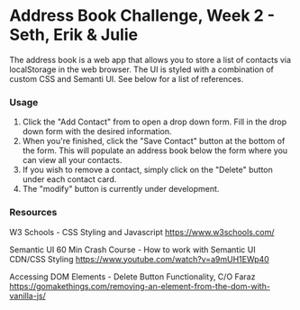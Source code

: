 # Address Book Challenge, Week 2 - Seth, Erik & Julie

The address book is a web app that allows you to store a list of contacts via localStorage in the web browser.  The UI is styled with a combination of custom CSS and Semanti UI.  See below for a list of references.

### Usage
1. Click the "Add Contact" from to open a drop down form.  Fill in the drop down form with the desired information.
2. When you're finished, click the "Save Contact" button at the bottom of the form.  This will populate an address book below the form where you can view all your contacts.
3. If you wish to remove a contact, simply click on the "Delete" button under each contact card.
4. The "modify" button is currently under development.

### Resources

W3 Schools - CSS Styling and Javascript
https://www.w3schools.com/

Semantic UI 60 Min Crash Course - How to work with Semantic UI CDN/CSS Styling
https://www.youtube.com/watch?v=a9mUH1EWp40

Accessing DOM Elements - Delete Button Functionality, C/O Faraz
https://gomakethings.com/removing-an-element-from-the-dom-with-vanilla-js/
